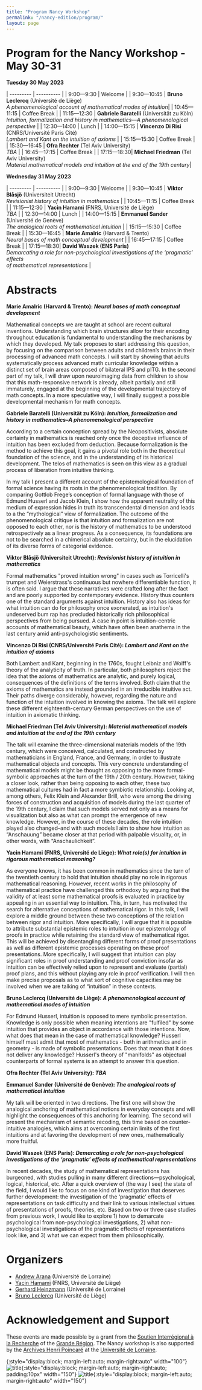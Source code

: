 ```yaml
---
title: "Program Nancy Workshop"
permalink: "/nancy-edition/program/"
layout: page
---
```


# Program for the Nancy Workshop - May 30-31

**Tuesday 30 May 2023**


| --------- | ---------- |
| 9:00—9:30 | Welcome |
| 9:30—10:45 | **Bruno Leclercq** (Université de Liège) <br /> _A phenomenological account of mathematical modes of intuition_|
| 10:45—11:15 | Coffee Break |
| 11:15—12:30 | **Gabriele Baratelli** (Universität zu Köln) <br /> _Intuition, formalization and history in mathematics—A phenomenological perspective_ |
| 12:30—14:00 | Lunch |
| 14:00—15:15 | **Vincenzo Di Risi** (CNRS/Université Paris Cité) <br /> _Lambert and Kant on the intuition of axioms_ |
| 15:15—15:30 | Coffee Break |
| 15:30—16:45 | **Ofra Rechter** (Tel Aviv University) <br /> _TBA_ |
| 16:45—17:15 | Coffee Break |
| 17:15—18:30| **Michael Friedman** (Tel Aviv University) <br /> _Material mathematical models and intuition at the end of the 19th century_| 



**Wednesday 31 May 2023**


| --------- | ---------- |
| 9:00—9:30 | Welcome |
| 9:30—10:45 | **Viktor Blåsjö** (Universiteit Utrecht) <br /> _Revisionist history of intuition in mathematics_ |
| 10:45—11:15 | Coffee Break |
| 11:15—12:30 | **Yacin Hamami** (FNRS, Université de Liège) <br /> _TBA_ |
| 12:30—14:00 | Lunch |
| 14:00—15:15 | **Emmanuel Sander** (Université de Genève) <br /> _The analogical roots of mathematical intuition_ |
| 15:15—15:30 | Coffee Break |
| 15:30—16:45 | **Marie Amalric** (Harvard & Trento) <br /> _Neural bases of math conceptual development_ |
| 16:45—17:15 | Coffee Break |
| 17:15—18:30| **David Waszek (ENS Paris)** <br /> _Demarcating a role for non-psychological investigations of the ‘pragmatic’ effects <br /> of mathematical representations_ | 



# Abstracts

**Marie Amalric (Harvard & Trento): _Neural bases of math conceptual development_**

Mathematical concepts we are taught at school are recent cultural inventions. Understanding which brain structures allow for their encoding throughout education is fundamental to understanding the mechanisms by which they developed. My talk proposes to start addressing this question, by focusing on the comparison between adults and children’s brains in their processing of advanced math concepts. I will start by showing that adults systematically process advanced math curricular knowledge within a distinct set of brain areas composed of bilateral IPS and pITG. In the second part of my talk, I will draw upon neuroimaging data from children to show that this math-responsive network is already, albeit partially and still immaturely, engaged at the beginning of the developmental trajectory of math concepts. In a more speculative way, I will finally suggest a possible developmental mechanism for math concepts.

**Gabriele Baratelli (Universität zu Köln): _Intuition, formalization and history in mathematics–A phenomenological
perspective_**

According to a certain conception spread by the Neopositivists, absolute
certainty in mathematics is reached only once the deceptive influence of
intuition has been excluded from deduction. Because formalization is the
method to achieve this goal, it gains a pivotal role both in the theoretical
foundation of the science, and in the understanding of its historical
development. The telos of mathematics is seen on this view as a gradual
process of liberation from intuitive thinking.

In my talk I present a different account of the epistemological foundation of
formal science having its roots in the phenomenological tradition. By comparing
Gottlob Frege’s conception of formal language with those of Edmund Husserl
and Jacob Klein, I show how the apparent neutrality of this medium of
expression hides in truth its transcendental dimension and leads to a the
“mythological” view of formalization. The outcome of the phenomenological
critique is that intuition and formalization are not opposed to each other, nor is
the history of mathematics to be understood retrospectively as a linear
progress. As a consequence, its foundations are not to be searched in a
chimerical absolute certainty, but in the elucidation of its diverse forms of
categorial evidence.

**Viktor Blåsjö (Universiteit Utrecht): _Revisionist history of intuition in mathematics_**

Formal mathematics "proved intuition wrong" in cases such as Torricelli's trumpet and Weierstrass's continuous but nowhere differentiable function, it is often said. I argue that these narratives were crafted long after the fact and are poorly supported by contemporary evidence. History thus counters one of the standard arguments against intuition. History also has ideas for what intuition can do for philosophy once exonerated, as intuition's undeserved bum rap has precluded historically rich philosophical perspectives from being pursued. A case in point is intuition-centric accounts of mathematical beauty, which have often been anathema in the last century amid anti-psychologistic sentiments.

**Vincenzo Di Risi (CNRS/Université Paris Cité): _Lambert and Kant on the intuition of axioms_**

Both Lambert and Kant, beginning in the 1760s, fought Leibniz and Wolff's theory of the analyticity of truth. In particular, both philosophers reject the idea that the axioms of mathematics are analytic, and purely logical, consequences of the definitions of the terms involved. Both claim that the axioms of mathematics are instead grounded in an irreducible intuitive act. Their paths diverge considerably, however, regarding the nature and function of the intuition involved in knowing the axioms. The talk will explore these different eighteenth-century German perspectives on the use of intuition in axiomatic thinking.

**Michael Friedman (Tel Aviv University): _Material mathematical models and intuition at the end of the 19th century_**

The talk will examine the three-dimensional materials models of the 19th century, which were conceived, calculated, and constructed by mathematicians in England, France, and Germany, in order to illustrate mathematical objects and concepts. This very concrete understanding of mathematical models might be thought as opposing to the more formal-symbolic approaches at the turn of the 19th / 20th century. However, taking a closer look, rather than being opposing to each other, these two mathematical cultures had in fact a more symbiotic relationship. Looking at, among others, Felix Klein and Alexander Brill, who were among the driving forces of construction and acquisition of models during the last quarter of the 19th century, I claim that such models served not only as a means for visualization but also as what can prompt the emergence of new knowledge. However, in the course of these decades, the role intuition played also changed–and with such models I aim to show how intuition as “Anschauung” became closer at that period with palpable visuality, or, in other words, with “Anschaulichkeit”.

**Yacin Hamami (FNRS, Université de Liège): _What role(s) for intuition in rigorous mathematical reasoning?_**

As everyone knows, it has been common in mathematics since the turn of the twentieth century to hold that intuition should play no role in rigorous mathematical reasoning. However, recent works in the philosophy of mathematical practice have challenged this orthodoxy by arguing that the validity of at least some mathematical proofs is evaluated in practice by appealing in an essential way to intuition. This, in turn, has motivated the search for alternative conceptions of mathematical rigor. In this talk, I will explore a middle ground between these two conceptions of the relation between rigor and intuition. More specifically, I will argue that it is possible to attribute substantial epistemic roles to intuition in our epistemology of proofs in practice while retaining the standard view of mathematical rigor. This will be achieved by disentangling different forms of proof presentations as well as different epistemic processes operating on these proof presentations. More specifically, I will suggest that intuition can play significant roles in proof understanding and proof conviction insofar as intuition can be effectively relied upon to represent and evaluate (partial) proof plans, and this without playing any role in proof verification. I will then make precise proposals as to what sort of cognitive capacities may be involved when we are talking of “intuition” in these contexts. 

**Bruno Leclercq (Université de Liège): _A phenomenological account of mathematical modes of intuition_**

For Edmund Husserl, intuition is opposed to mere symbolic presentation. Knowledge is only possible when meaning intentions are "fulfiled" by some intuition that provides an object in accordance with those intentions. Now, what does that mean in the case of mathematical knowledge? Husserl himself must admit that most of mathematics - both in arithmetics and in geometry - is made of symbolic presentations. Does that mean that it does not deliver any knowledge? Husserl's theory of "manifolds" as objectual counterparts of formal systems is an attempt to answer this question.

**Ofra Rechter (Tel Aviv University): _TBA_**

**Emmanuel Sander (Université de Genève): _The analogical roots of mathematical intuition_**

My talk will be oriented in two directions. The first one will show the analogical anchoring of mathematical notions in everyday concepts and will highlight the consequences of this anchoring for learning. The second will present the mechanism of semantic recoding, this time based on counter-intuitive analogies, which aims at overcoming certain limits of the first intuitions and at favoring the development of new ones, mathematically more fruitful.

**David Waszek (ENS Paris): _Demarcating a role for non-psychological investigations of the ‘pragmatic’ effects of mathematical representations_**

In recent decades, the study of mathematical representations has burgeoned, with studies pulling in many different directions—psychological, logical, historical, etc. After a quick overview of (the way I see) the state of the field, I would like to focus on one kind of investigation that deserves further development: the investigation of the ‘pragmatic’ effects of representations on task difficulty and their link to various intellectual virtues of presentations of proofs, theories, etc. Based on two or three case studies from previous work, I would like to explore 1) how to demarcate psychological from non-psychological investigations, 2) what non-psychological investigations of the pragmatic effects of representations look like, and 3) what we can expect from them philosophically.


# Organizers

- [Andrew Arana](http://poincare.univ-lorraine.fr/fr/membre-titulaire/andrew-arana) (Université de Lorraine)
- [Yacin Hamami](https://www.yacinhamami.com/) (FNRS, Université de Liège)
- [Gerhard Heinzmann](https://poincare.univ-lorraine.fr/fr/membre-titulaire/gerhard-heinzmann) (Université de Lorraine)
- [Bruno Leclercq](https://www.uliege.be/cms/c_9054334/fr/repertoire?uid=u015356) (Université de Liège)

# Acknowledgement and Support

These events are made possible by a grant from the [Soutien Interrégional à la Recherche](https://www.granderegion.net/Actualites/2022/Appel-a-candidature-soutien-interregional-a-la-recherche) of the [Grande Région](https://www.granderegion.net/). The Nancy workshop is also supported by the [Archives Henri Poincaré](https://poincare.univ-lorraine.fr/fr) at the [Université de Lorraine](https://www.univ-lorraine.fr/).

{:style="display:block; margin-left:auto; margin-right:auto" width="100"}
![title](/assets/img/logo-ulorraine.png){:style="display:block; margin-left:auto; margin-right:auto; padding:10px" width="150"}
![title](/assets/img/logo-uliege.png){:style="display:block; margin-left:auto; margin-right:auto" width="150"}
